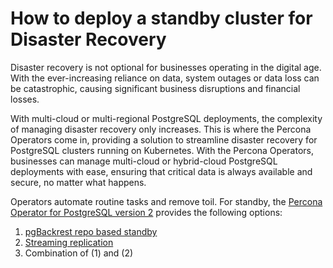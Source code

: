 # How to deploy a standby cluster for Disaster Recovery

Disaster recovery is not optional for businesses operating in the digital age. With the ever-increasing reliance on data, system outages or data loss can be catastrophic, causing significant business disruptions and financial losses.

With multi-cloud or multi-regional PostgreSQL deployments, the complexity of managing disaster recovery only increases. This is where the Percona Operators come in, providing a solution to streamline disaster recovery for PostgreSQL clusters running on Kubernetes. With the Percona Operators, businesses can manage multi-cloud or hybrid-cloud PostgreSQL deployments with ease, ensuring that critical data is always available and secure, no matter what happens.

Operators automate routine tasks and remove toil. For standby, the [Percona Operator for PostgreSQL version 2](index.md) provides the following options:

1. [pgBackrest repo based standby](standby-backup.md)
2. [Streaming replication](standby-streaming.md)
3. Combination of (1) and (2)
